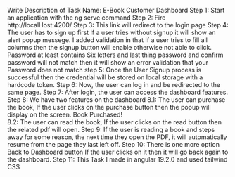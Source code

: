 Write Description of Task
Name: E-Book Customer Dashboard
Step 1: Start an application with the ng serve command
Step 2: Fire http://localHost:4200/
Step 3: This link will redirect to the login page
Step 4: The user has to sign up first If a user tries without signup it will show an alert popup messege.
I added validation in that If a user tries to fill all columns then the signup button will enable otherwise not able to click.
Password at least contains Six letters and last thing password and confirm password will not match then it will show an error 
validation that your Password does not match
step 5: Once the User Signup process is successful then the credential will be stored on local storage with a hardcode token.
Step 6: Now, the user can log in and be redirected to the same page.
Step 7: After login, the user can access the dashboard features.
Step 8: We have two features on the dashboard 
        8.1: The user can purchase the book, If the user clicks on the purchase button then the popup will display on the screen. Book Purchased!  
	8.2: The user can read the book, If the user clicks on the read button then the related pdf will open.
Step 9: If the user is reading a book and steps away for some reason, the next time they open the PDF, it will automatically resume from the page they last left off.
Step 10: There is one more option Back to Dashboard button If the user clicks on it then it will go back again to the dashboard.
Step 11: This Task I made in angular 19.2.0 and used tailwind CSS